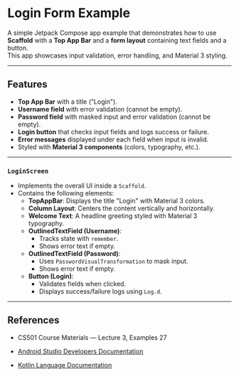 # Login Form Example

A simple Jetpack Compose app example that demonstrates how to use **Scaffold** with a **Top App Bar** and a **form layout** containing text fields and a button.  
This app showcases input validation, error handling, and Material 3 styling.

---

## Features

- **Top App Bar** with a title ("Login").  
- **Username field** with error validation (cannot be empty).  
- **Password field** with masked input and error validation (cannot be empty).  
- **Login button** that checks input fields and logs success or failure.  
- **Error messages** displayed under each field when input is invalid.  
- Styled with **Material 3 components** (colors, typography, etc.).  

---

### `LoginScreen`
- Implements the overall UI inside a `Scaffold`.  
- Contains the following elements:  
  - **TopAppBar**: Displays the title "Login" with Material 3 colors.  
  - **Column Layout**: Centers the content vertically and horizontally.  
  - **Welcome Text**: A headline greeting styled with Material 3 typography.  
  - **OutlinedTextField (Username)**:  
    - Tracks state with `remember`.  
    - Shows error text if empty.  
  - **OutlinedTextField (Password)**:  
    - Uses `PasswordVisualTransformation` to mask input.  
    - Shows error text if empty.  
  - **Button (Login)**:  
    - Validates fields when clicked.  
    - Displays success/failure logs using `Log.d`.  

---

## References
- CS501 Course Materials — Lecture 3, Examples 27

- [Android Studio Developers Documentation](https://developer.android.com/reference/kotlin/androidx/compose/ui/text/input/VisualTransformation)

- [Kotlin Language Documentation](https://kotlinlang.org/docs/lambdas.html#it-implicit-name-of-a-single-parameter)
